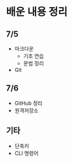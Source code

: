 # 배운 내용 정리
## 7/5
- 마크다운
  - 기초 연습
  - 문법 정리
- Git 

## 7/6
- GitHub 정리
- 원격저장소

## 기타
- 단축키
- CLI 명령어
